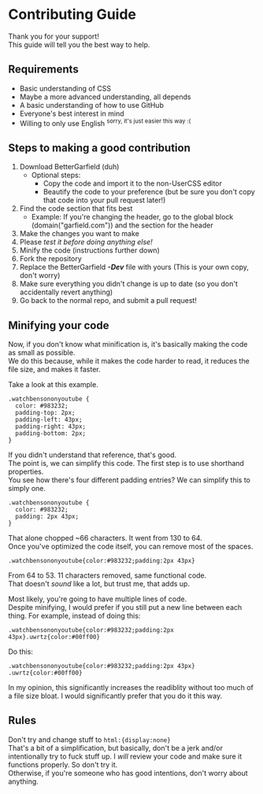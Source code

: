 # Contributing Guide
Thank you for your support!  
This guide will tell you the best way to help.

## Requirements
* Basic understanding of CSS
* Maybe a more advanced understanding, all depends
* A basic understanding of how to use GitHub
* Everyone's best interest in mind
* Willing to only use English <sup>sorry, it's just easier this way :(<sup/>
  
## Steps to making a good contribution
1. Download BetterGarfield (duh)
   - Optional steps:
     - Copy the code and import it to the non-UserCSS editor
     - Beautify the code to your preference (but be sure you don't copy that code into your pull request later!)
2. Find the code section that fits best
   - Example: If you're changing the header, go to the global block (domain("garfield.com")) and the section for the header
3. Make the changes you want to make
4. Please _test it before doing anything else!_
5. Minify the code (instructions further down)
6. Fork the repository
7. Replace the BetterGarfield **_-Dev_** file with yours (This is your own copy, don't worry)
8. Make sure everything you didn't change is up to date (so you don't accidentally revert anything)
9. Go back to the normal repo, and submit a pull request!

## Minifying your code
Now, if you don't know what minification is, it's basically making the code as small as possible.  
We do this because, while it makes the code harder to read, it reduces the file size, and makes it faster.

Take a look at this example.
```
.watchbensononyoutube {
  color: #983232;
  padding-top: 2px;
  padding-left: 43px;
  padding-right: 43px;
  padding-bottom: 2px;
}
```
If you didn't understand that reference, that's good.  
The point is, we can simplify this code. The first step is to use shorthand properties.  
You see how there's four different padding entries? We can simplify this to simply one.
```
.watchbensononyoutube {
  color: #983232;
  padding: 2px 43px;
}
```
That alone chopped ~66 characters. It went from 130 to 64.  
Once you've optimized the code itself, you can remove most of the spaces.
```
.watchbensononyoutube{color:#983232;padding:2px 43px}
```
From 64 to 53. 11 characters removed, same functional code.  
That doesn't _sound_ like a lot, but trust me, that adds up.

Most likely, you're going to have multiple lines of code.  
Despite minifying, I would prefer if you still put a new line between each thing.
For example, instead of doing this:
```
.watchbensononyoutube{color:#983232;padding:2px 43px}.uwrtz{color:#00ff00}
```
Do this:
```
.watchbensononyoutube{color:#983232;padding:2px 43px}
.uwrtz{color:#00ff00}
```
In my opinion, this significantly increases the readiblity without too much of a file size bloat. I would significantly prefer that you do it this way.

## Rules
Don't try and change stuff to `html:{display:none}`  
That's a bit of a simplification, but basically, don't be a jerk and/or intentionally try to fuck stuff up. I _will_ review your code and make sure it functions properly. So don't try it.  
Otherwise, if you're someone who has good intentions, don't worry about anything.
